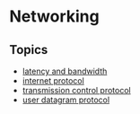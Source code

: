 # Networking

## Topics

- [latency and bandwidth](./latency.md)
- [internet protocol](./ip.md)
- [transmission control protocol](./tcp.md)
- [user datagram protocol](./udp.md)
